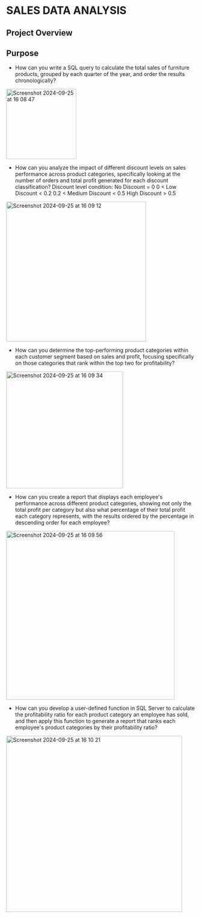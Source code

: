 # SALES DATA ANALYSIS

## Project Overview

## Purpose
* How can you write a SQL query to calculate the total sales of furniture products,
grouped by each quarter of the year, and order the results chronologically? 
<img width="186" alt="Screenshot 2024-09-25 at 16 08 47" src="https://github.com/user-attachments/assets/f8f81e74-97b0-458e-bfb7-45ddfef9c3ae">

* How can you analyze the impact of different discount levels on sales performance across product categories, 
specifically looking at the number of orders and total profit generated for each discount classification?
Discount level condition:
No Discount = 0
0 < Low Discount < 0.2
0.2 < Medium Discount < 0.5
High Discount > 0.5
<img width="371" alt="Screenshot 2024-09-25 at 16 09 12" src="https://github.com/user-attachments/assets/e9d5da22-0d67-4d0e-b823-db9bd99a1516">

* How can you determine the top-performing product categories within each customer segment based on sales and profit, 
focusing specifically on those categories that rank within the top two for profitability?
<img width="310" alt="Screenshot 2024-09-25 at 16 09 34" src="https://github.com/user-attachments/assets/bea03d11-9527-4910-a2cd-a90d4a98fc9d">

* How can you create a report that displays each employee's performance across different product categories, 
showing not only the total profit per category but also what percentage of 
their total profit each category represents, with the results ordered by the 
percentage in descending order for each employee?
<img width="447" alt="Screenshot 2024-09-25 at 16 09 56" src="https://github.com/user-attachments/assets/6c8fb62f-9f7a-4af6-a440-5e35a352e144">

* How can you develop a user-defined function in SQL Server 
to calculate the profitability ratio for each product category an employee has sold, 
and then apply this function to generate a report that 
ranks each employee's product categories by their profitability ratio?
<img width="467" alt="Screenshot 2024-09-25 at 16 10 21" src="https://github.com/user-attachments/assets/1f61d873-8a92-4911-a7e2-a68fc2c5266c">

